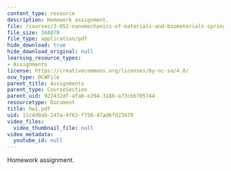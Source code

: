 ```yaml
---
content_type: resource
description: Homework assignment.
file: /courses/3-052-nanomechanics-of-materials-and-biomaterials-spring-2007/11c4d0ab247a4f63f75647ad6fd23479_hw1.pdf
file_size: 344078
file_type: application/pdf
hide_download: true
hide_download_original: null
learning_resource_types:
- Assignments
license: https://creativecommons.org/licenses/by-nc-sa/4.0/
ocw_type: OCWFile
parent_title: Assignments
parent_type: CourseSection
parent_uid: 922432df-afab-e294-318b-a73cbb705744
resourcetype: Document
title: hw1.pdf
uid: 11c4d0ab-247a-4f63-f756-47ad6fd23479
video_files:
  video_thumbnail_file: null
video_metadata:
  youtube_id: null
---
```

Homework assignment.